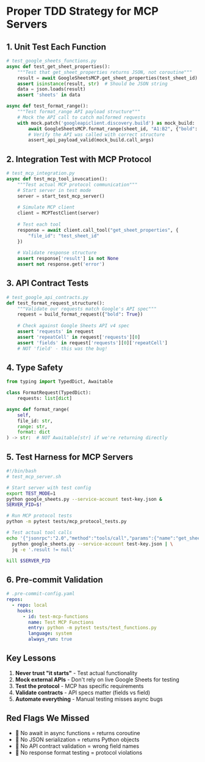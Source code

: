 # Proper TDD Strategy for MCP Servers

## 1. Unit Test Each Function
```python
# test_google_sheets_functions.py
async def test_get_sheet_properties():
    """Test that get_sheet_properties returns JSON, not coroutine"""
    result = await GoogleSheetsMCP.get_sheet_properties(test_sheet_id)
    assert isinstance(result, str)  # Should be JSON string
    data = json.loads(result)
    assert 'sheets' in data

async def test_format_range():
    """Test format_range API payload structure"""
    # Mock the API call to catch malformed requests
    with mock.patch('googleapiclient.discovery.build') as mock_build:
        await GoogleSheetsMCP.format_range(sheet_id, "A1:B2", {"bold": True})
        # Verify the API was called with correct structure
        assert_api_payload_valid(mock_build.call_args)
```

## 2. Integration Test with MCP Protocol
```python
# test_mcp_integration.py
async def test_mcp_tool_invocation():
    """Test actual MCP protocol communication"""
    # Start server in test mode
    server = start_test_mcp_server()
    
    # Simulate MCP client
    client = MCPTestClient(server)
    
    # Test each tool
    response = await client.call_tool("get_sheet_properties", {
        "file_id": "test_sheet_id"
    })
    
    # Validate response structure
    assert response['result'] is not None
    assert not response.get('error')
```

## 3. API Contract Tests
```python
# test_google_api_contracts.py
def test_format_request_structure():
    """Validate our requests match Google's API spec"""
    request = build_format_request({"bold": True})
    
    # Check against Google Sheets API v4 spec
    assert 'requests' in request
    assert 'repeatCell' in request['requests'][0]
    assert 'fields' in request['requests'][0]['repeatCell']
    # NOT 'field' - this was the bug!
```

## 4. Type Safety
```python
from typing import TypedDict, Awaitable

class FormatRequest(TypedDict):
    requests: list[dict]

async def format_range(
    self, 
    file_id: str, 
    range: str, 
    format: dict
) -> str:  # NOT Awaitable[str] if we're returning directly
```

## 5. Test Harness for MCP Servers
```bash
#!/bin/bash
# test_mcp_server.sh

# Start server with test config
export TEST_MODE=1
python google_sheets.py --service-account test-key.json &
SERVER_PID=$!

# Run MCP protocol tests
python -m pytest tests/mcp_protocol_tests.py

# Test actual tool calls
echo '{"jsonrpc":"2.0","method":"tools/call","params":{"name":"get_sheet_properties","arguments":{"file_id":"test"}},"id":1}' | \
  python google_sheets.py --service-account test-key.json | \
  jq -e '.result != null'

kill $SERVER_PID
```

## 6. Pre-commit Validation
```yaml
# .pre-commit-config.yaml
repos:
  - repo: local
    hooks:
      - id: test-mcp-functions
        name: Test MCP Functions
        entry: python -m pytest tests/test_functions.py
        language: system
        always_run: true
```

## Key Lessons

1. **Never trust "it starts"** - Test actual functionality
2. **Mock external APIs** - Don't rely on live Google Sheets for testing
3. **Test the protocol** - MCP has specific requirements
4. **Validate contracts** - API specs matter (fields vs field)
5. **Automate everything** - Manual testing misses async bugs

## Red Flags We Missed

- 🚩 No await in async functions = returns coroutine
- 🚩 No JSON serialization = returns Python objects
- 🚩 No API contract validation = wrong field names
- 🚩 No response format testing = protocol violations